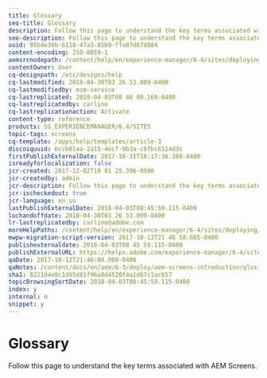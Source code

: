 ```yaml
---
title: Glossary
seo-title: Glossary
description: Follow this page to understand the key terms associated with AEM Screens.
seo-description: Follow this page to understand the key terms associated with AEM Screens.
uuid: 95b4e36b-6118-47a3-85b9-ffa87d67d884
content-encoding: ISO-8859-1
aemsrcnodepath: /content/help/en/experience-manager/6-4/sites/deploying/using/screens-glossary
contentOwner: User
cq-designpath: /etc/designs/help
cq-lastmodified: 2018-04-30T03 26 53.009-0400
cq-lastmodifiedby: msm-service
cq-lastreplicated: 2018-04-03T08 46 00.169-0400
cq-lastreplicatedby: carlino
cq-lastreplicationaction: Activate
content-type: reference
products: SG_EXPERIENCEMANAGER/6.4/SITES
topic-tags: screens
cq-template: /apps/help/templates/article-3
discoiquuid: 6ccb01aa-2a15-4ecf-9b3a-c8fbc6514d3c
firstPublishExternalDate: 2017-10-31T16:17:36.308-0400
isreadyforlocalization: false
jcr-created: 2017-12-02T19 01 25.396-0500
jcr-createdby: admin
jcr-description: Follow this page to understand the key terms associated with AEM Screens.
jcr-ischeckedout: true
jcr-language: en_us
lastPublishExternalDate: 2018-04-03T08:45:59.115-0400
lochandoffdate: 2018-04-30T03 26 53.009-0400
lr-lastreplicatedby: carlino@adobe.com
moreHelpPaths: /content/help/en/experience-manager/6-4/sites/deploying/morehelp/screens;/content/help/en/experience-manager/6-4/sites/deploying/morehelp/screens
mwpw-migration-script-version: 2017-10-12T21 46 58.665-0400
publishexternaldate: 2018-04-03T08 45 59.115-0400
publishExternalURL: https://helpx.adobe.com/experience-manager/6-4/sites/deploying/using/screens-glossary.html
qaDate: 2017-10-12T21:46:00.000-0400
qaNotes: /content/docs/en/aem/6-3/deploy/aem-screens-introduction/glossary
sha1: 8221d4e8c1d95d81f96a8d4520f4a1db7c1ac657
topicBrowsingSortDate: 2018-04-03T08:45:59.115-0400
index: y
internal: n
snippet: y
---
```


# Glossary

Follow this page to understand the key terms associated with AEM Screens.

